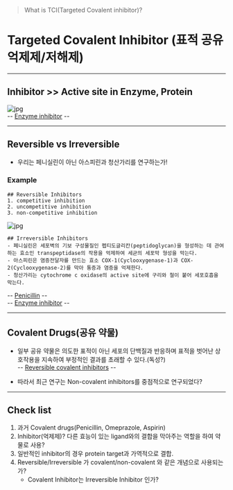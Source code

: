> What is TCI(Targeted Covalent inhibitor)?

# Targeted Covalent Inhibitor (표적 공유 억제제/저해제)


***

## Inhibitor >> Active site in Enzyme, Protein
![jpg](https://upload.wikimedia.org/wikipedia/commons/thumb/f/fe/Competitive_inhibition.svg/400px-Competitive_inhibition.svg.png)  
-- [Enzyme inhibitor](https://ko.wikipedia.org/wiki/%ED%9A%A8%EC%86%8C_%EC%A0%80%ED%95%B4%EC%A0%9C) --

***


## Reversible vs Irreversible

- 우리는 페니실린이 아닌 아스피린과 청산가리를 연구하는가!

### Example
```
## Reversible Inhibitors
1. competitive inhibition
2. uncompetitive inhibition
3. non-competitive inhibition
```
![jpg](https://www.amoebasisters.com/uploads/2/1/9/0/21902384/competitive-inhibitor-fits-and-sits_orig.png)
```
## Irreversible Inhibitors
- 페니실린은 세포벽의 기보 구성물질인 펩티도글리칸(peptidoglycan)을 형성하는 데 관여하는 효소인 transpeptidase의 작용을 억제하여 세균의 세포막 형성을 막는다.
- 아스피린은 염증전달자를 만드는 효소 COX-1(Cyclooxygenase-1)과 COX-2(Cyclooxygenase-2)를 막아 통증과 염증을 억제한다.
- 청산가리는 cytochrome c oxidase의 active site에 구리와 철이 붙어 세포호흡을 막는다.
```
-- [Penicillin](https://blog.naver.com/david6703/220776706875) --  
-- [Enzyme inhibitor](https://ko.wikipedia.org/wiki/%ED%9A%A8%EC%86%8C_%EC%A0%80%ED%95%B4%EC%A0%9C) --



***

## Covalent Drugs(공유 약물)

- 일부 공유 약물은 의도한 표적이 아닌 세포의 단백질과 반응하며 표적을 벗어난 상호작용을 지속하여 부정적인 결과를 초래할 수 있다.(독성?)  
-- [Reversible covalent inhibitors](https://www.natureasia.com/ko-kr/chemistry/research/1686) --

- 따라서 최근 연구는 Non-covalent inhibitors를 중점적으로 연구되었다?





***

## Check list

1. 과거 Covalent drugs(Penicillin, Omeprazole, Aspirin)
2. Inhibitor(억제제)? 다른 효능이 있는 ligand와의 결합을 막아주는 역할을 하여 약물로 사용?
3. 일반적인 inhibitor의 경우 protein target과 가역적으로 결합.
4. Reversible/Irreversible 가 covalent/non-covalent 와 같은 개념으로 사용되는가?
    - Covalent Inhibitor는 Irreversible Inhibitor 인가?